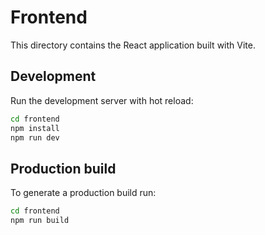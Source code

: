 # Frontend

This directory contains the React application built with Vite.

## Development

Run the development server with hot reload:

```bash
cd frontend
npm install
npm run dev
```

## Production build

To generate a production build run:

```bash
cd frontend
npm run build
```
